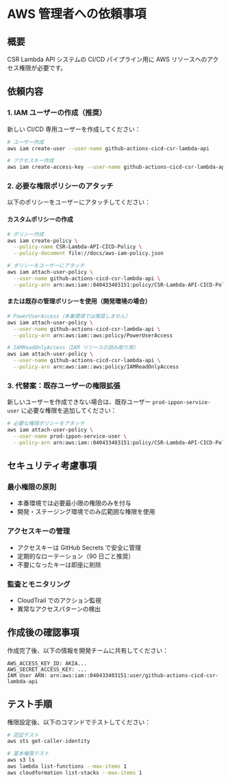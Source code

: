 # AWS 管理者への依頼事項

## 概要

CSR Lambda API システムの CI/CD パイプライン用に AWS リソースへのアクセス権限が必要です。

## 依頼内容

### 1. IAM ユーザーの作成（推奨）

新しい CI/CD 専用ユーザーを作成してください：

```bash
# ユーザー作成
aws iam create-user --user-name github-actions-cicd-csr-lambda-api

# アクセスキー作成
aws iam create-access-key --user-name github-actions-cicd-csr-lambda-api
```

### 2. 必要な権限ポリシーのアタッチ

以下のポリシーをユーザーにアタッチしてください：

#### カスタムポリシーの作成

```bash
# ポリシー作成
aws iam create-policy \
  --policy-name CSR-Lambda-API-CICD-Policy \
  --policy-document file://docs/aws-iam-policy.json

# ポリシーをユーザーにアタッチ
aws iam attach-user-policy \
  --user-name github-actions-cicd-csr-lambda-api \
  --policy-arn arn:aws:iam::040433403151:policy/CSR-Lambda-API-CICD-Policy
```

#### または既存の管理ポリシーを使用（開発環境の場合）

```bash
# PowerUserAccess（本番環境では推奨しません）
aws iam attach-user-policy \
  --user-name github-actions-cicd-csr-lambda-api \
  --policy-arn arn:aws:iam::aws:policy/PowerUserAccess

# IAMReadOnlyAccess（IAM リソースの読み取り用）
aws iam attach-user-policy \
  --user-name github-actions-cicd-csr-lambda-api \
  --policy-arn arn:aws:iam::aws:policy/IAMReadOnlyAccess
```

### 3. 代替案：既存ユーザーの権限拡張

新しいユーザーを作成できない場合は、既存ユーザー `prod-ippon-service-user` に必要な権限を追加してください：

```bash
# 必要な権限ポリシーをアタッチ
aws iam attach-user-policy \
  --user-name prod-ippon-service-user \
  --policy-arn arn:aws:iam::040433403151:policy/CSR-Lambda-API-CICD-Policy
```

## セキュリティ考慮事項

### 最小権限の原則

- 本番環境では必要最小限の権限のみを付与
- 開発・ステージング環境でのみ広範囲な権限を使用

### アクセスキーの管理

- アクセスキーは GitHub Secrets で安全に管理
- 定期的なローテーション（90 日ごと推奨）
- 不要になったキーは即座に削除

### 監査とモニタリング

- CloudTrail でのアクション監視
- 異常なアクセスパターンの検出

## 作成後の確認事項

作成完了後、以下の情報を開発チームに共有してください：

```
AWS_ACCESS_KEY_ID: AKIA...
AWS_SECRET_ACCESS_KEY: ...
IAM User ARN: arn:aws:iam::040433403151:user/github-actions-cicd-csr-lambda-api
```

## テスト手順

権限設定後、以下のコマンドでテストしてください：

```bash
# 認証テスト
aws sts get-caller-identity

# 基本権限テスト
aws s3 ls
aws lambda list-functions --max-items 1
aws cloudformation list-stacks --max-items 1
```
